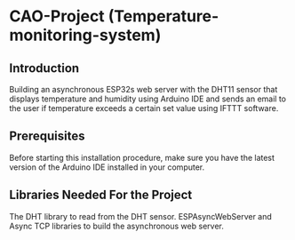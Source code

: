 # CAO-Project (Temperature-monitoring-system)

## Introduction
Building an asynchronous ESP32s web server with the DHT11 sensor that displays temperature and humidity using Arduino IDE and sends an email to the user if temperature exceeds a certain set value using IFTTT software.

## Prerequisites
Before starting this installation procedure, make sure you have the latest version of the Arduino IDE installed in your computer.

## Libraries Needed For the Project
The DHT library to read from the DHT sensor.
ESPAsyncWebServer and Async TCP libraries to build the asynchronous web server.
